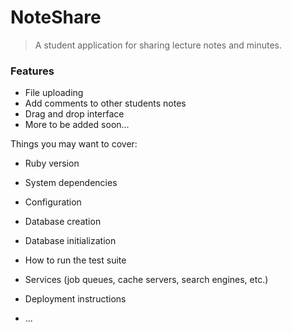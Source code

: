 # NoteShare
> A student application for sharing lecture notes and minutes.

### Features
- File uploading
- Add comments to other students notes
- Drag and drop interface
- More to be added soon...



Things you may want to cover:

* Ruby version

* System dependencies

* Configuration

* Database creation

* Database initialization

* How to run the test suite

* Services (job queues, cache servers, search engines, etc.)

* Deployment instructions

* ...
